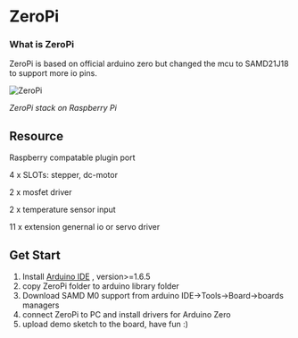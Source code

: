 # ZeroPi
### What is ZeroPi
ZeroPi is based on official arduino zero but changed the mcu to SAMD21J18 to support more io pins. 

![ZeroPi](https://cloud.githubusercontent.com/assets/5137367/9974366/3bd72c08-5ebe-11e5-9c1a-a528e4e93c36.png)

*ZeroPi stack on Raspberry Pi*
## Resource
 Raspberry compatable plugin port

 4 x SLOTs: stepper, dc-motor
 
 2 x mosfet driver
 
 2 x temperature sensor input
 
 11 x extension genernal io or servo driver

## Get Start
1. Install [Arduino IDE](http://arduino.cc) , version>=1.6.5
2. copy ZeroPi folder to arduino library folder
3. Download SAMD M0 support from arduino IDE->Tools->Board->boards managers
4. connect ZeroPi to PC and install drivers for Arduino Zero
5. upload demo sketch to the board, have fun :)
 

 


